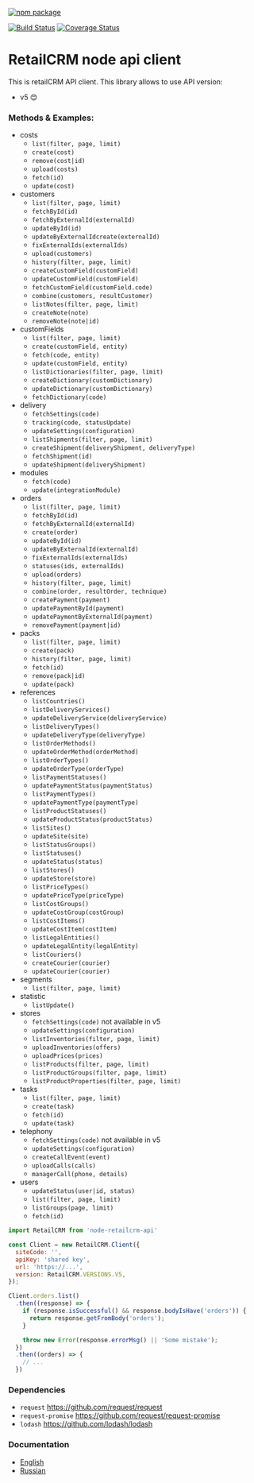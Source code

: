 [![npm package](https://nodei.co/npm/node-retailcrm-api.png?downloads=true&downloadRank=true&stars=true)](https://nodei.co/npm/node-retailcrm-api/)

[![Build Status](https://travis-ci.com/Omashu/node-retailcrm-api.svg?branch=master)](https://travis-ci.com/Omashu/node-retailcrm-api)
[![Coverage Status](https://coveralls.io/repos/github/Omashu/node-retailcrm-api/badge.svg?branch=master)](https://coveralls.io/github/Omashu/node-retailcrm-api?branch=master)

# RetailCRM node api client

This is retailCRM API client. This library allows to use API version:
- v5 😊

### Methods & Examples:
- costs
  - `list(filter, page, limit)`
  - `create(cost)`
  - `remove(cost|id)`
  - `upload(costs)`
  - `fetch(id)`
  - `update(cost)`
- customers
  - `list(filter, page, limit)`
  - `fetchById(id)`
  - `fetchByExternalId(externalId)`
  - `updateById(id)`
  - `updateByExternalIdcreate(externalId)`
  - `fixExternalIds(externalIds)`
  - `upload(customers)`
  - `history(filter, page, limit)`
  - `createCustomField(customField)`
  - `updateCustomField(customField)`
  - `fetchCustomField(customField.code)`
  - `combine(customers, resultCustomer)`
  - `listNotes(filter, page, limit)`
  - `createNote(note)`
  - `removeNote(note|id)`
- customFields
  - `list(filter, page, limit)`
  - `create(customField, entity)`
  - `fetch(code, entity)`
  - `update(customField, entity)`
  - `listDictionaries(filter, page, limit)`
  - `createDictionary(customDictionary)`
  - `updateDictionary(customDictionary)`
  - `fetchDictionary(code)`
- delivery
  - `fetchSettings(code)`
  - `tracking(code, statusUpdate)`
  - `updateSettings(configuration)`
  - `listShipments(filter, page, limit)`
  - `createShipment(deliveryShipment, deliveryType)`
  - `fetchShipment(id)`
  - `updateShipment(deliveryShipment)`
- modules
  - `fetch(code)`
  - `update(integrationModule)`
- orders
  - `list(filter, page, limit)`
  - `fetchById(id)`
  - `fetchByExternalId(externalId)`
  - `create(order)`
  - `updateById(id)`
  - `updateByExternalId(externalId)`
  - `fixExternalIds(externalIds)`
  - `statuses(ids, externalIds)`
  - `upload(orders)`
  - `history(filter, page, limit)`
  - `combine(order, resultOrder, technique)`
  - `createPayment(payment)`
  - `updatePaymentById(payment)`
  - `updatePaymentByExternalId(payment)`
  - `removePayment(payment|id)`
- packs
  - `list(filter, page, limit)`
  - `create(pack)`
  - `history(filter, page, limit)`
  - `fetch(id)`
  - `remove(pack|id)`
  - `update(pack)`
- references
  - `listCountries()`
  - `listDeliveryServices()`
  - `updateDeliveryService(deliveryService)`
  - `listDeliveryTypes()`
  - `updateDeliveryType(deliveryType)`
  - `listOrderMethods()`
  - `updateOrderMethod(orderMethod)`
  - `listOrderTypes()`
  - `updateOrderType(orderType)`
  - `listPaymentStatuses()`
  - `updatePaymentStatus(paymentStatus)`
  - `listPaymentTypes()`
  - `updatePaymentType(paymentType)`
  - `listProductStatuses()`
  - `updateProductStatus(productStatus)`
  - `listSites()`
  - `updateSite(site)`
  - `listStatusGroups()`
  - `listStatuses()`
  - `updateStatus(status)`
  - `listStores()`
  - `updateStore(store)`
  - `listPriceTypes()`
  - `updatePriceType(priceType)`
  - `listCostGroups()`
  - `updateCostGroup(costGroup)`
  - `listCostItems()`
  - `updateCostItem(costItem)`
  - `listLegalEntities()`
  - `updateLegalEntity(legalEntity)`
  - `listCouriers()`
  - `createCourier(courier)`
  - `updateCourier(courier)`
- segments
  - `list(filter, page, limit)`
- statistic
  - `listUpdate()`
- stores
  - `fetchSettings(code)` not available in v5
  - `updateSettings(configuration)`
  - `listInventories(filter, page, limit)`
  - `uploadInventories(offers)`
  - `uploadPrices(prices)`
  - `listProducts(filter, page, limit)`
  - `listProductGroups(filter, page, limit)`
  - `listProductProperties(filter, page, limit)`
- tasks
  - `list(filter, page, limit)`
  - `create(task)`
  - `fetch(id)`
  - `update(task)`
- telephony
  - `fetchSettings(code)` not available in v5
  - `updateSettings(configuration)`
  - `createCallEvent(event)`
  - `uploadCalls(calls)`
  - `managerCall(phone, details)`
- users
  - `updateStatus(user|id, status)`
  - `list(filter, page, limit)`
  - `listGroups(page, limit)`
  - `fetch(id)`

```javascript
import RetailCRM from 'node-retailcrm-api'

const Client = new RetailCRM.Client({
  siteCode: '',
  apiKey: 'shared key',
  url: 'https://...',
  version: RetailCRM.VERSIONS.V5,
});

Client.orders.list()
  .then((response) => {
    if (response.isSuccessful() && response.bodyIsHave('orders')) {
      return response.getFromBody('orders');
    }

    throw new Error(response.errorMsg() || 'Some mistake');
  })
  .then((orders) => {
    // ...
  })
```

### Dependencies
- `request` https://github.com/request/request
- `request-promise` https://github.com/request/request-promise
- `lodash` https://github.com/lodash/lodash

### Documentation

* [English](http://www.retailcrm.pro/docs/Developers/Index)
* [Russian](http://www.retailcrm.ru/docs/Developers/Index)
